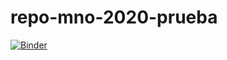 # repo-mno-2020-prueba

[![Binder](https://mybinder.org/badge_logo.svg)](https://mybinder.org/v2/gh/dapivei/repo-mno-2020-prueba/tree/profiling-in-r/master)
